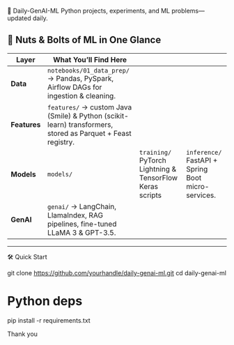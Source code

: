🚀 Daily-GenAI-ML
Python projects, experiments, and ML problems—updated daily.

📌 Nuts & Bolts of ML in One Glance
-----------------------------------------------------------------------------------------------------------------------------------------------------------------------------------------------------------------------------------------------------------------------------
| Layer                 | What You’ll Find Here                                                                                                              |                                                          |                                                    |
| --------------------- | ---------------------------------------------------------------------------------------------------------------------------------- | -------------------------------------------------------- | -------------------------------------------------- |
| **Data**              | `notebooks/01_data_prep/` → Pandas, PySpark, Airflow DAGs for ingestion & cleaning.                                                |                                                          |                                                    |
| **Features**          | `features/` → custom Java (Smile) & Python (scikit-learn) transformers, stored as Parquet + Feast registry.                        |                                                          |                                                    |
| **Models**            | `models/`                                                                                                                          | `training/` PyTorch Lightning & TensorFlow Keras scripts | `inference/` FastAPI + Spring Boot micro-services. |
| **GenAI**             | `genai/` → LangChain, LlamaIndex, RAG pipelines, fine-tuned LLaMA 3 & GPT-3.5.                                                     |                                                          |                                                    |
------------------------------------------------------------------------------------------------------------------------------------------------------------------------------------------------------------------------------------------------------------------------------



🛠 Quick Start

git clone https://github.com/yourhandle/daily-genai-ml.git
cd daily-genai-ml
# Python deps
pip install -r requirements.txt


Thank you 
